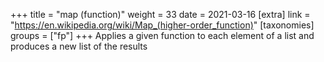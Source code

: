 +++
title = "map (function)"
weight = 33
date = 2021-03-16
[extra]
link = "https://en.wikipedia.org/wiki/Map_(higher-order_function)"
[taxonomies]
groups = ["fp"]
+++
Applies a given function to each element of a list and produces a new list of the results

